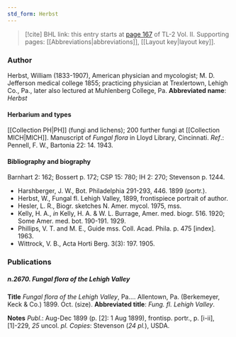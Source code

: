 ```yaml
---
std_form: Herbst
---
```


> [!cite] BHL link: this entry starts at [page 167](https://www.biodiversitylibrary.org/page/33068409) of TL-2 Vol. II.
> Supporting pages: [[Abbreviations|abbreviations]], [[Layout key|layout key]].

### Author

Herbst, William (1833-1907), American physician and mycologist; M. D. Jefferson medical college 1855; practicing physician at Trexlertown, Lehigh Co., Pa., later also lectured at Muhlenberg College, Pa. 
**Abbreviated name**: *Herbst*

#### Herbarium and types

[[Collection PH|PH]] (fungi and lichens); 200 further fungi at [[Collection MICH|MICH]]. Manuscript of *Fungal flora* in Lloyd Library, Cincinnati.
*Ref*.: Pennell, F. W., Bartonia 22: 14. 1943.

#### Bibliography and biography

Barnhart 2: 162; Bossert p. 172; CSP 15: 780; IH 2: 270; Stevenson p. 1244.
- Harshberger, J. W., Bot. Philadelphia 291-293, 446. 1899 (portr.).
- Herbst, W., Fungal fl. Lehigh Valley, 1899, frontispiece portrait of author.
- Hesler, L. R., Biogr. sketches N. Amer. mycol. 1975, mss.
- Kelly, H. A., *in* Kelly, H. A. & W. L. Burrage, Amer. med. biogr. 516. 1920; Some Amer. med. bot. 190-191. 1929.
- Phillips, V. T. and M. E., Guide mss. Coll. Acad. Phila. p. 475 \[index\]. 1963.
- Wittrock, V. B., Acta Horti Berg. 3(3): 197. 1905.

### Publications

##### n.2670. Fungal flora of the Lehigh Valley

**Title**
*Fungal flora of the Lehigh Valley*, Pa.... Allentown, Pa. (Berkemeyer, Keck & Co.) 1899. Oct. (size).
**Abbreviated title**: *Fung. fl. Lehigh Valley*.

**Notes**
*Publ*.: Aug-Dec 1899 (p. \[2\]: 1 Aug 1899), frontisp. portr., p. \[i-ii\], \[1\]-229, *25* uncol. *pl. Copies*: Stevenson (*24 pl.*), USDA.

